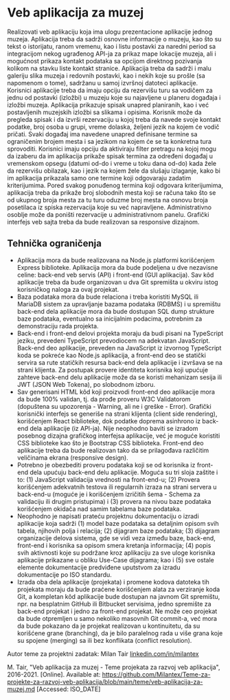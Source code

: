 # Veb aplikacija za muzej

Realizovati veb aplikaciju koja ima ulogu prezentacione aplikacije jednog muzeja. Aplikacija treba da sadrži osnovne informacije o muzeju, kao što su tekst o istorijatu, ranom vremenu, kao i listu postavki za naredni period sa integracijom nekog ugrađenog API-ja za prikaz mape lokacije muzeja, ali i mogućnost prikaza kontakt podataka sa opcijom direktnog pozivanja kolikom na stavku liste kontakt stranice. Aplikacija treba da sadrži i malu galeriju slika muzeja i redovnih postavki, kao i nekih koje su prošle (sa napomenom o tome), sadržanu u samoj izvršnoj datoteci aplikacije. Korisnici aplikacije treba da imaju opciju da rezervišu turu sa vodičem za jednu od postavki (izložbi) u muzeju koje su najavljene u planeru događaja i izložbi muzeja. Aplikacija prikazuje spisak unapred planiranih, kao i već postavljenih muzejskih izložbi sa slikama i opisima. Korisnik može da pregleda spisak i da izvrši rezervaciju u kojoj treba da navede svoje kontakt podatke, broj osoba u grupi, vreme dolaska, željeni jezik na kojem će vodič pričati. Svaki događaj ima navedene unapred definisane termine sa ograničenim brojem mesta i sa jezikom na kojem će se ta konkretna tura sprovoditi. Korisnici imaju opciju da aktiviraju filter pretragu na kojoj mogu da izaberu da im aplikacija prikaže spisak termina za određeni događaj u vremenskom opsegu (datumi od-do i vreme u toku dana od-do) kada žele da rezervišu obilazak, kao i jezik na kojem žele da slušaju izlaganje, kako bi im aplikacija prikazala samo one termine koji odgovaraju zadatim kriterijumima. Pored svakog ponuđenog termina koji odgovara kriterijumima, aplikacija treba da prikaže broj slobodnih mesta koji se računa tako što se od ukupnog broja mesta za tu turu oduzme broj mesta na osnovu broja posetilaca iz spiska rezervacija koje su već napravljene. Administrativno osoblje može da poništi rezervacije u administrativnom panelu. Grafički interfejs veb sajta treba da bude realizovan sa responsive dizajnom.

## Tehnička ograničenja

- Aplikacija mora da bude realizovana na Node.js platformi korišćenjem Express biblioteke. Aplikacija mora da bude podeljena u dve nezavisne celine: back-end veb servis (API) i front-end (GUI aplikacija). Sav kôd aplikacije treba da bude organizovan u dva Git spremišta u okviru istog korisničkog naloga za ovaj projekat.
- Baza podataka mora da bude relaciona i treba koristiti MySQL ili MariaDB sistem za upravljanje bazama podataka (RDBMS) i u spremištu back-end dela aplikacije mora da bude dostupan SQL dump strukture baze podataka, eventualno sa inicijalnim podacima, potrebnim za demonstraciju rada projekta.
- Back-end i front-end delovi projekta moraju da budi pisani na TypeScript jeziku, prevedeni TypeScript prevodiocem na adekvatan JavaScript. Back-end deo aplikacije, preveden na JavaScript iz izvornog TypeScript koda se pokreće kao Node.js aplikacija, a front-end deo se statički servira sa rute statičkih resursa back-end dela aplikacije i izvršava se na strani klijenta. Za postupak provere identiteta korisnika koji upućuje zahteve back-end delu aplikacije može da se koristi mehanizam sesija ili JWT (JSON Web Tokena), po slobodnom izboru.
- Sav generisani HTML kôd koji proizvodi front-end deo aplikacije mora da bude 100% validan, tj. da prođe proveru W3C Validatorom (dopuštena su upozorenja - Warning, ali ne i greške - Error). Grafički korisnički interfejs se generiše na strani klijenta (client side rendering), korišćenjem React biblioteke, dok podatke doprema asinhrono iz back-end dela aplikacije (iz API-ja). Nije neophodno baviti se izradom posebnog dizajna grafičkog interfejsa aplikacije, već je moguće koristiti CSS biblioteke kao što je Bootstrap CSS biblioteka. Front-end deo aplikacije treba da bude realizovan tako da se prilagođava različitim veličinama ekrana (responsive design).
- Potrebno je obezbediti proveru podataka koji se od korisnika iz front-end dela upućuju back-end delu aplikacije. Moguća su tri sloja zaštite i to: (1) JavaScript validacija vrednosti na front-end-u; (2) Provera korišćenjem adekvatnih testova ili regularnih izraza na strani servera u back-end-u (moguće je i korišćenjem izričitih šema - Schema za validaciju ili drugim pristupima) i (3) provera na nivou baze podataka korišćenjem okidača nad samim tabelama baze podataka.
- Neophodno je napisati prateću projektnu dokumentaciju o izradi aplikacije koja sadrži (1) model baze podataka sa detaljnim opisom svih tabela, njihovih polja i relacija; (2) dijagram baze podataka; (3) dijagram organizacije delova sistema, gde se vidi veza između baze, back-end, front-end i korisnika sa opisom smera kretanja informacija; (4) popis svih aktivnosti koje su podržane kroz aplikaciju za sve uloge korisnika aplikacije prikazane u obliku Use-Case dijagrama; kao i (5) sve ostale elemente dokumentacije predviđene uputstvom za izradu dokumentacije po ISO standardu.
- Izrada oba dela aplikacije (projekata) i promene kodova datoteka tih projekata moraju da bude praćene korišćenjem alata za verziranje koda Git, a kompletan kôd aplikacije bude dostupan na javnom Git spremištu, npr. na besplatnim GitHub ili Bitbucket servisima, jedno spremište za back-end projekat i jedno za front-end projekat. Ne može ceo projekat da bude otpremljen u samo nekoliko masovnih Git commit-a, već mora da bude pokazano da je projekat realizovan u kontinuitetu, da su korišćene grane (branching), da je bilo paralelnog rada u više grana koje su spojene (merging) sa ili bez konflikata (conflict resolution).

Autor teme za projektni zadatak: Milan Tair [linkedin.com/in/milantex](https://linkedin.com/in/milantex)

M. Tair, "Veb aplikacija za muzej - Teme projekata za razvoj veb aplikacija", 2016-2021. [Online]. Available at: https://github.com/Milantex/Teme-za-projekte-za-razvoj-veb-aplikacija/blob/main/teme/veb-aplikacija-za-muzej.md [Accessed: ISO_DATE]
